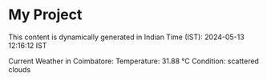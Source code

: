 # My Project

This content is dynamically generated in Indian Time (IST): 2024-05-13 12:16:12 IST


Current Weather in Coimbatore:
Temperature: 31.88 °C
Condition: scattered clouds
